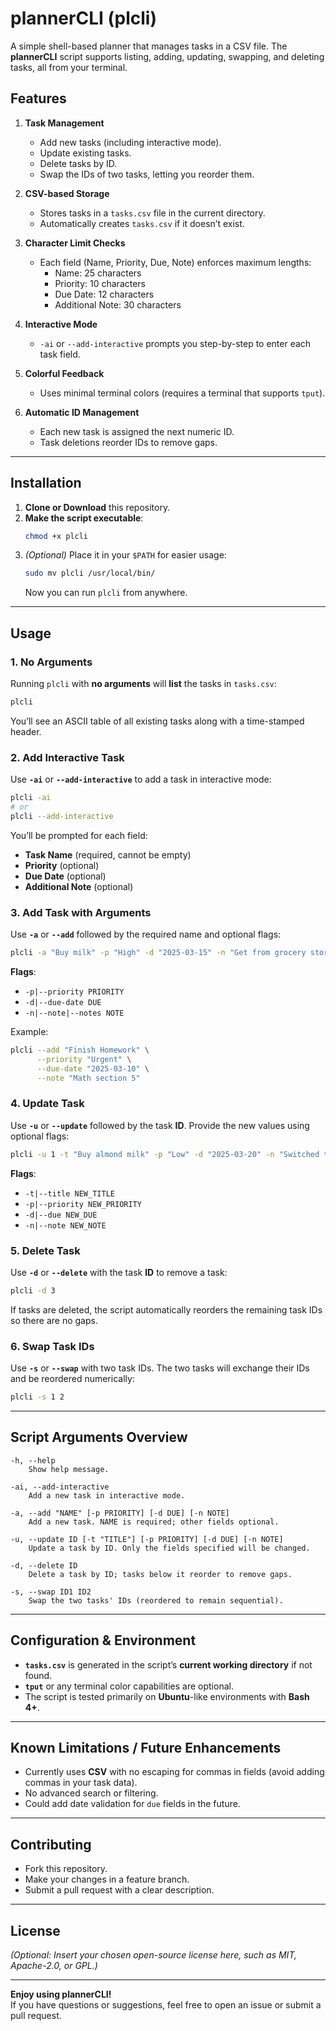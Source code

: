 # plannerCLI (plcli)

A simple shell-based planner that manages tasks in a CSV file. The **plannerCLI** script supports listing, adding, updating, swapping, and deleting tasks, all from your terminal.

## Features

1. **Task Management**  
   - Add new tasks (including interactive mode).  
   - Update existing tasks.  
   - Delete tasks by ID.  
   - Swap the IDs of two tasks, letting you reorder them.  

2. **CSV-based Storage**  
   - Stores tasks in a `tasks.csv` file in the current directory.  
   - Automatically creates `tasks.csv` if it doesn’t exist.  

3. **Character Limit Checks**  
   - Each field (Name, Priority, Due, Note) enforces maximum lengths:
     - Name: 25 characters
     - Priority: 10 characters
     - Due Date: 12 characters
     - Additional Note: 30 characters  

4. **Interactive Mode**  
   - `-ai` or `--add-interactive` prompts you step-by-step to enter each task field.  

5. **Colorful Feedback**  
   - Uses minimal terminal colors (requires a terminal that supports `tput`).

6. **Automatic ID Management**  
   - Each new task is assigned the next numeric ID.  
   - Task deletions reorder IDs to remove gaps.

---

## Installation

1. **Clone or Download** this repository.  
2. **Make the script executable**:
   ```bash
   chmod +x plcli
   ```
3. *(Optional)* Place it in your `$PATH` for easier usage:
   ```bash
   sudo mv plcli /usr/local/bin/
   ```
   Now you can run `plcli` from anywhere.

---

## Usage

### 1. No Arguments

Running `plcli` with **no arguments** will **list** the tasks in `tasks.csv`:

```bash
plcli
```

You’ll see an ASCII table of all existing tasks along with a time-stamped header.

### 2. Add Interactive Task

Use **`-ai`** or **`--add-interactive`** to add a task in interactive mode:

```bash
plcli -ai
# or
plcli --add-interactive
```

You’ll be prompted for each field:
- **Task Name** (required, cannot be empty)
- **Priority** (optional)
- **Due Date** (optional)
- **Additional Note** (optional)

### 3. Add Task with Arguments

Use **`-a`** or **`--add`** followed by the required name and optional flags:

```bash
plcli -a "Buy milk" -p "High" -d "2025-03-15" -n "Get from grocery store"
```

**Flags**:
- `-p|--priority PRIORITY`
- `-d|--due-date DUE`
- `-n|--note|--notes NOTE`

Example:

```bash
plcli --add "Finish Homework" \
      --priority "Urgent" \
      --due-date "2025-03-10" \
      --note "Math section 5"
```

### 4. Update Task

Use **`-u`** or **`--update`** followed by the task **ID**. Provide the new values using optional flags:

```bash
plcli -u 1 -t "Buy almond milk" -p "Low" -d "2025-03-20" -n "Switched to almond"
```

**Flags**:
- `-t|--title NEW_TITLE`
- `-p|--priority NEW_PRIORITY`
- `-d|--due NEW_DUE`
- `-n|--note NEW_NOTE`

### 5. Delete Task

Use **`-d`** or **`--delete`** with the task **ID** to remove a task:

```bash
plcli -d 3
```

If tasks are deleted, the script automatically reorders the remaining task IDs so there are no gaps.

### 6. Swap Task IDs

Use **`-s`** or **`--swap`** with two task IDs. The two tasks will exchange their IDs and be reordered numerically:

```bash
plcli -s 1 2
```

---

## Script Arguments Overview

```
-h, --help
    Show help message.

-ai, --add-interactive
    Add a new task in interactive mode.

-a, --add "NAME" [-p PRIORITY] [-d DUE] [-n NOTE]
    Add a new task. NAME is required; other fields optional.

-u, --update ID [-t "TITLE"] [-p PRIORITY] [-d DUE] [-n NOTE]
    Update a task by ID. Only the fields specified will be changed.

-d, --delete ID
    Delete a task by ID; tasks below it reorder to remove gaps.

-s, --swap ID1 ID2
    Swap the two tasks' IDs (reordered to remain sequential).
```

---

## Configuration & Environment

- **`tasks.csv`** is generated in the script’s **current working directory** if not found.  
- **`tput`** or any terminal color capabilities are optional.  
- The script is tested primarily on **Ubuntu**-like environments with **Bash 4+**.

---

## Known Limitations / Future Enhancements

- Currently uses **CSV** with no escaping for commas in fields (avoid adding commas in your task data).  
- No advanced search or filtering.  
- Could add date validation for `due` fields in the future.  

---

## Contributing

- Fork this repository.  
- Make your changes in a feature branch.  
- Submit a pull request with a clear description.  

---

## License

*(Optional: Insert your chosen open-source license here, such as MIT, Apache-2.0, or GPL.)*

---

**Enjoy using plannerCLI!**  
If you have questions or suggestions, feel free to open an issue or submit a pull request.
